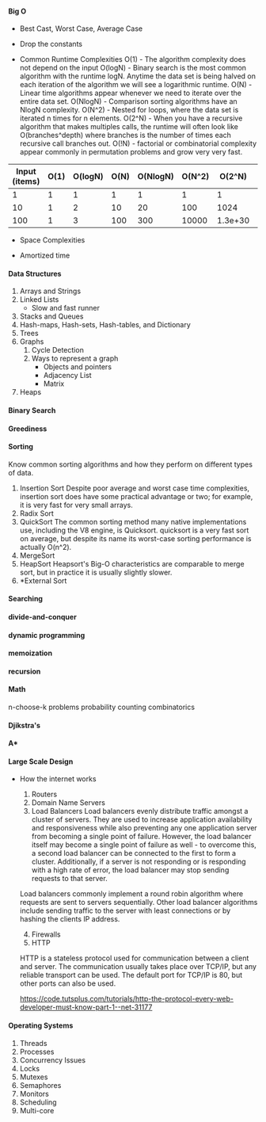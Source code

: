 #### Big O

- Best Cast, Worst Case, Average Case

- Drop the constants

- Common Runtime Complexities
O(1) - The algorithm complexity does not depend on the input
O(logN) - Binary search is the most common algorithm with the runtime logN. Anytime the data set is being halved on each iteration of the algorithm we will see a logarithmic runtime. 
O(N) - Linear time algorithms appear whenever we need to iterate over the entire data set.
O(NlogN) - Comparison sorting algorithms have an NlogN complexity. 
O(N^2) - Nested for loops, where the data set is iterated n times for n elements.
O(2^N) - When you have a recursive algorithm that makes multiples calls, the runtime will often look like O(branches^depth) where branches is the number of times each recursive call branches out.
O(!N) - factorial or combinatorial complexity appear commonly in permutation problems and grow very very fast.

| Input (items) | O(1) | O(logN) | O(N) | O(NlogN) | O(N^2) | O(2^N)  | O(N!)    |
|---------------|------|---------|------|----------|--------|---------|----------|
| 1             | 1    | 1       | 1    | 1        | 1      | 1       | 1        |
| 10            | 1    | 2       | 10   | 20       | 100    | 1024    | 3628800  |
| 100           | 1    | 3       | 100  | 300      | 10000  | 1.3e+30 | 9.3e+157 |

- Space Complexities

- Amortized time
#### Data Structures
1. Arrays and Strings
2. Linked Lists
   - Slow and fast runner
3. Stacks and Queues
4. Hash-maps, Hash-sets, Hash-tables, and Dictionary
5. Trees
6. Graphs
    1. Cycle Detection
    2. Ways to represent a graph
        - Objects and pointers
        - Adjacency List
        - Matrix
7. Heaps

#### Binary Search
#### Greediness
#### Sorting
Know common sorting algorithms and how they perform on different types of data.

1. Insertion Sort
Despite poor average and worst case time complexities, insertion sort does have some practical advantage or two; for example, it is very fast for very small arrays.
2. Radix Sort
3. QuickSort
The common sorting method many native implementations use, including the V8 engine, is Quicksort. quicksort is a very fast sort on average, but despite its name its worst-case sorting performance is actually O(n^2).
4. MergeSort
5. HeapSort
Heapsort's Big-O characteristics are comparable to merge sort, but in practice it is usually slightly slower.
6. *External Sort 

#### Searching
#### divide-and-conquer 
#### dynamic programming
#### memoization
#### recursion

#### Math
n-choose-k problems
probability
counting
combinatorics


#### Djikstra's
#### A*

#### Large Scale Design
    
  - How the internet works
    1. Routers
    2. Domain Name Servers
    3. Load Balancers
    Load balancers evenly distribute traffic amongst a cluster of servers. They are used to increase application availability and responsiveness while also preventing any one application server from becoming a single point of failure. However, the load balancer itself may become a single point of failure as well -  to overcome this, a second load balancer can be connected to the first to form a cluster. Additionally, if a server is not responding or is responding with a high rate of error, the load balancer may stop sending requests to that server. 

    Load balancers commonly implement a round robin algorithm where requests are sent to servers sequentially. Other load balancer algorithms include sending traffic to the server with least connections or by hashing the clients IP address.

    4. Firewalls 
    5. HTTP

    HTTP is a stateless protocol used for communication between a client and server. The communication usually takes place over TCP/IP, but any reliable transport can be used. The default port for TCP/IP is 80, but other ports can also be used.

    https://code.tutsplus.com/tutorials/http-the-protocol-every-web-developer-must-know-part-1--net-31177

#### Operating Systems
1. Threads
2. Processes
3. Concurrency Issues
4. Locks
5. Mutexes
6. Semaphores
7. Monitors
8. Scheduling
9. Multi-core